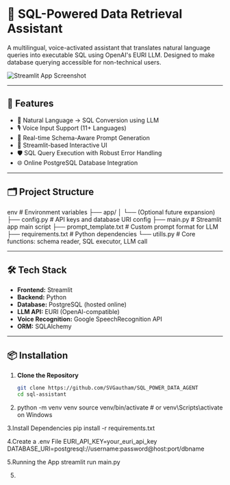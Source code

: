 # 🧠 SQL-Powered Data Retrieval Assistant

A multilingual, voice-activated assistant that translates natural language queries into executable SQL using OpenAI's EURI LLM. Designed to make database querying accessible for non-technical users.

![Streamlit App Screenshot](screenshot.png) <!-- Optional if you have an image -->

---

## 🚀 Features

- 🔎 Natural Language → SQL Conversion using LLM
- 🎙️ Voice Input Support (11+ Languages)
- 🧾 Real-time Schema-Aware Prompt Generation
- 💬 Streamlit-based Interactive UI
- 🛡️ SQL Query Execution with Robust Error Handling
- 🌐 Online PostgreSQL Database Integration

---

## 🗂️ Project Structure

env # Environment variables
├── app/
│ └── (Optional future expansion)
├── config.py # API keys and database URI config
├── main.py # Streamlit app main script
├── prompt_template.txt # Custom prompt format for LLM
├── requirements.txt # Python dependencies
└── utills.py # Core functions: schema reader, SQL executor, LLM call



---

## 🛠️ Tech Stack

- **Frontend:** Streamlit
- **Backend:** Python
- **Database:** PostgreSQL (hosted online)
- **LLM API:** EURI (OpenAI-compatible)
- **Voice Recognition:** Google SpeechRecognition API
- **ORM:** SQLAlchemy

---

## 📦 Installation

1. **Clone the Repository**
   ```bash
   git clone https://github.com/SVGautham/SQL_POWER_DATA_AGENT
   cd sql-assistant

2. python -m venv venv
source venv/bin/activate  # or venv\Scripts\activate on Windows

3.Install Dependencies
pip install -r requirements.txt

4.Create a .env File
EURI_API_KEY=your_euri_api_key
DATABASE_URI=postgresql://username:password@host:port/dbname

5.Running the App
streamlit run main.py


5.
